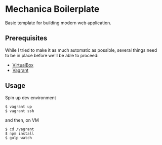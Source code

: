 Mechanica Boilerplate
=====================

Basic template for building modern web application.

Prerequisites
-------------
While I tried to make it as much automatic as possible, several things need to be in place before we'll be able to proceed:

- [VirtualBox](https://www.virtualbox.org/wiki/Downloads)
- [Vagrant](http://www.vagrantup.com/downloads.html)

Usage
-----
Spin up dev environment

    $ vagrant up
    $ vagrant ssh

and then, on VM

    $ cd /vagrant
    $ npm install
    $ gulp watch
